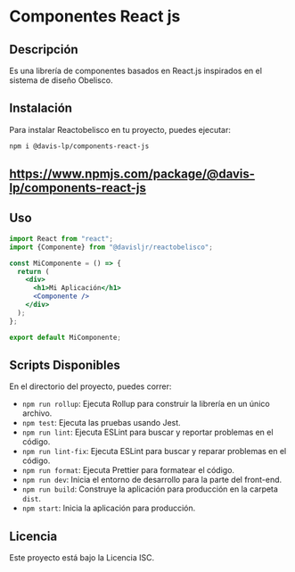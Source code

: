 # Componentes React js

## Descripción

Es una librería de componentes basados en React.js inspirados en el sistema de diseño Obelisco.

## Instalación

Para instalar Reactobelisco en tu proyecto, puedes ejecutar:

```bash
npm i @davis-lp/components-react-js
```

## https://www.npmjs.com/package/@davis-lp/components-react-js

## Uso

```jsx
import React from "react";
import {Componente} from "@davisljr/reactobelisco";

const MiComponente = () => {
  return (
    <div>
      <h1>Mi Aplicación</h1>
      <Componente />
    </div>
  );
};

export default MiComponente;
```

## Scripts Disponibles

En el directorio del proyecto, puedes correr:

- `npm run rollup`: Ejecuta Rollup para construir la librería en un único archivo.
- `npm test`: Ejecuta las pruebas usando Jest.
- `npm run lint`: Ejecuta ESLint para buscar y reportar problemas en el código.
- `npm run lint-fix`: Ejecuta ESLint para buscar y reparar problemas en el código.
- `npm run format`: Ejecuta Prettier para formatear el código.
- `npm run dev`: Inicia el entorno de desarrollo para la parte del front-end.
- `npm run build`: Construye la aplicación para producción en la carpeta `dist`.
- `npm start`: Inicia la aplicación para producción.

## Licencia

Este proyecto está bajo la Licencia ISC.

